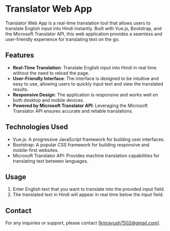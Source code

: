 # Translator Web App

Translator Web App is a real-time translation tool that allows users to translate English input into Hindi instantly. Built with Vue.js, Bootstrap, and the Microsoft Translator API, this web application provides a seamless and user-friendly experience for translating text on the go.

## Features
- **Real-Time Translation**: Translate English input into Hindi in real time without the need to reload the page.
- **User-Friendly Interface**: The interface is designed to be intuitive and easy to use, allowing users to quickly input text and view the translated results.
- **Responsive Design**: The application is responsive and works well on both desktop and mobile devices.
- **Powered by Microsoft Translator API**: Leveraging the Microsoft Translator API ensures accurate and reliable translations.

## Technologies Used
- Vue.js: A progressive JavaScript framework for building user interfaces.
- Bootstrap: A popular CSS framework for building responsive and mobile-first websites.
- Microsoft Translator API: Provides machine translation capabilities for translating text between languages.

## Usage
1. Enter English text that you want to translate into the provided input field.
2. The translated text in Hindi will appear in real time below the input field.

## Contact
For any inquiries or support, please contact [kmrayush7502@gmail.com].
